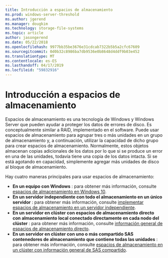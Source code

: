```yaml
---
title: Introducción a espacios de almacenamiento
ms.prod: windows-server-threshold
ms.author: jgerend
ms.manager: dougkim
ms.technology: storage-file-systems
ms.topic: article
author: jasongerend
ms.date: 05/22/2018
ms.openlocfilehash: 9977bb35be3676e31cdcab7322b5b5a2cfc67609
ms.sourcegitcommit: 0d0b32c8986ba7db9536e0b8648d4ddf9b03e452
ms.translationtype: MT
ms.contentlocale: es-ES
ms.lasthandoff: 04/17/2019
ms.locfileid: "59832916"
---
```

# <a name="storage-spaces-overview"></a>Introducción a espacios de almacenamiento

Espacios de almacenamiento es una tecnología de Windows y Windows Server que pueden ayudar a proteger los datos de errores de disco. Es conceptualmente similar a RAID, implementado en el software. Puede usar espacios de almacenamiento para agrupar tres o más unidades en un grupo de almacenamiento y, a continuación, utilizar la capacidad de dicho grupo para crear espacios de almacenamiento. Normalmente, estos objetos almacenan copias adicionales de los datos por lo que si se produce un error en una de las unidades, todavía tiene una copia de los datos intacta. Si se está agotando en capacidad, simplemente agregar más unidades de disco al bloque de almacenamiento.

Hay cuatro maneras principales para usar espacios de almacenamiento:

- **En un equipo con Windows** : para obtener más información, consulte [espacios de almacenamiento en Windows 10](http://windows.microsoft.com/en-us/windows-10/storage-spaces-windows-10).
- **En un servidor independiente con todo el almacenamiento en un único servidor** : para obtener más información, consulte [implementar espacios de almacenamiento en un servidor independiente](deploy-standalone-storage-spaces.md).
- **En un servidor en clúster con espacios de almacenamiento directo con almacenamiento local conectado directamente en cada nodo del clúster** : para obtener más información, consulte [información general de espacios de almacenamiento directo](storage-spaces-direct-overview.md).
- **En un servidor en clúster con uno o más compartido SAS contenedores de almacenamiento que contiene todas las unidades** : para obtener más información, consulte [espacios de almacenamiento en un clúster con información general de SAS compartido](https://docs.microsoft.com/previous-versions/windows/it-pro/windows-server-2012-R2-and-2012/hh831739(v%3dws.11)).


